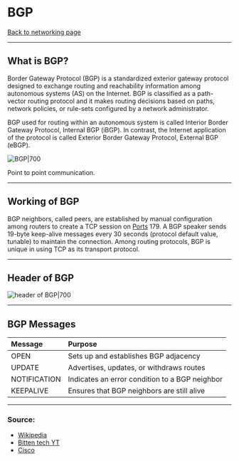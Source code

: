 # BGP
[Back to networking page](./index.md)

---

## What is BGP?
Border Gateway Protocol (BGP) is a standardized exterior gateway protocol designed to exchange routing and reachability information among autonomous systems (AS) on the Internet. BGP is classified as a path-vector routing protocol and it makes routing decisions based on paths, network policies, or rule-sets configured by a network administrator.

BGP used for routing within an autonomous system is called Interior Border Gateway Protocol, Internal BGP (iBGP). In contrast, the Internet application of the protocol is called Exterior Border Gateway Protocol, External BGP (eBGP).

![BGP|700](https://www.ajsnetworking.com/wp-content/uploads/2018/01/Overview-Topo.png)

Point to point communication.

---

## Working of BGP
BGP neighbors, called peers, are established by manual configuration among routers to create a TCP session on [Ports](Ports.md) 179. A BGP speaker sends 19-byte keep-alive messages every 30 seconds (protocol default value, tunable) to maintain the connection. Among routing protocols, BGP is unique in using TCP as its transport protocol.

---

## Header of BGP
![header of BGP|700](https://image1.slideserve.com/3012582/bgp-messages-l.jpg)

---

## BGP Messages
|Message|Purpose|
|:--|:--|
|OPEN |Sets up and establishes BGP adjacency|
|UPDATE|Advertises, updates, or withdraws routes|
|NOTIFICATION|Indicates an error condition to a BGP neighbor|
|KEEPALIVE|Ensures that BGP neighbors are still alive|

---

### Source:
- [Wikipedia](https://en.wikipedia.org/wiki/Border_Gateway_Protocol)
- [Bitten tech YT](https://youtu.be/nePkGSCuhTU)
- [Cisco](https://www.ciscopress.com/articles/article.asp?p=2756480&seqNum=3)